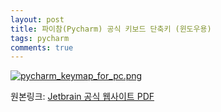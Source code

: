 ```yaml
---
layout: post
title: 파이참(Pycharm) 공식 키보드 단축키 (윈도우용)
tags: pycharm
comments: true
---
```


[![pycharm_keymap_for_pc.png](https://s26.postimg.org/4qdfmif3t/pycharm_keymap_for_pc.png)](https://postimg.org/image/mt6idqayd/)

원본링크: [Jetbrain 공식 웹사이트 PDF](https://www.google.co.kr/url?sa=t&rct=j&q=&esrc=s&source=web&cd=1&cad=rja&uact=8&ved=0ahUKEwiKlrrKtbfVAhXBu7wKHSAADP0QFgglMAA&url=https%3A%2F%2Fwww.jetbrains.com%2Fpycharm%2Fdocs%2FPyCharm_ReferenceCard.pdf&usg=AFQjCNGKXsVPm5kOF-cLMJWyIcD7qYVYbw)
